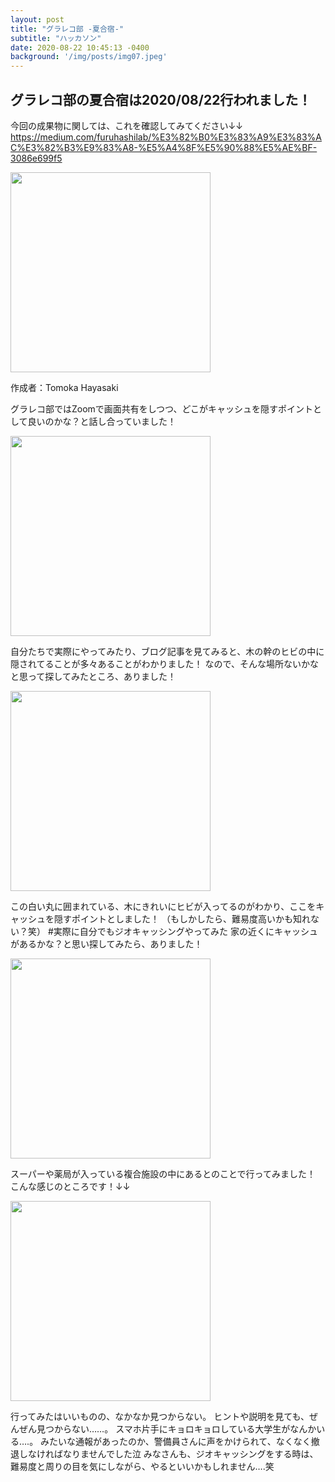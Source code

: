 ```yaml
---
layout: post
title: "グラレコ部 -夏合宿-"
subtitle: "ハッカソン"
date: 2020-08-22 10:45:13 -0400
background: '/img/posts/img07.jpeg'
---
```

## グラレコ部の夏合宿は2020/08/22行われました！

今回の成果物に関しては、これを確認してみてください↓↓
https://medium.com/furuhashilab/%E3%82%B0%E3%83%A9%E3%83%AC%E3%82%B3%E9%83%A8-%E5%A4%8F%E5%90%88%E5%AE%BF-3086e699f5  


<img src="https://user-images.githubusercontent.com/29940264/95029853-47190980-06e6-11eb-9679-fd7ad6aaf36f.png" width="320px">   

作成者：Tomoka Hayasaki   

グラレコ部ではZoomで画面共有をしつつ、どこがキャッシュを隠すポイントとして良いのかな？と話し合っていました！
   
<img src="https://user-images.githubusercontent.com/29940264/95029891-995a2a80-06e6-11eb-827f-05697e8ea428.png" width="320px">

自分たちで実際にやってみたり、ブログ記事を見てみると、木の幹のヒビの中に隠されてることが多々あることがわかりました！
なので、そんな場所ないかなと思って探してみたところ、ありました！   


<img src="https://user-images.githubusercontent.com/29940264/95029869-73348a80-06e6-11eb-92cf-9118a3c93b8b.jpeg" width="320px">


この白い丸に囲まれている、木にきれいにヒビが入ってるのがわかり、ここをキャッシュを隠すポイントとしました！
（もしかしたら、難易度高いかも知れない？笑）
#実際に自分でもジオキャッシングやってみた
家の近くにキャッシュがあるかな？と思い探してみたら、ありました！   



<img src="https://user-images.githubusercontent.com/29940264/95029874-7c255c00-06e6-11eb-9c3f-8a4c7bf8632a.jpeg" width="320px">

スーパーや薬局が入っている複合施設の中にあるとのことで行ってみました！
こんな感じのところです！↓↓   

 

<img src="https://user-images.githubusercontent.com/29940264/95029978-17b6cc80-06e7-11eb-8506-1a068e5887ea.png" width="320px">

行ってみたはいいものの、なかなか見つからない。
ヒントや説明を見ても、ぜんぜん見つからない……。
スマホ片手にキョロキョロしている大学生がなんかいる….。
みたいな通報があったのか、警備員さんに声をかけられて、なくなく撤退しなければなりませんでした泣
みなさんも、ジオキャッシングをする時は、難易度と周りの目を気にしながら、やるといいかもしれません….笑

